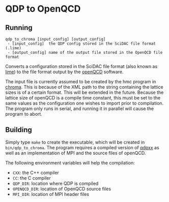 # QDP to OpenQCD

## Running

```
qdp_to_chroma [input_config] [output_config]
 - [input_config]  the QDP config stored in the SciDAC file format (.lime)
 - [output_config] name of the output file stored in the OpenQCD file format
```

Converts a configuration stored in the SciDAC file format (also known as
[lime](https://github.com/usqcd-software/c-lime)) to the file format output by
the [openQCD](http://luscher.web.cern.ch/luscher/openQCD/) software.

The input file is currently assumed to be created by the hmc program in
[chroma](https://github.com/JeffersonLab/chroma). This is because of the XML
path to the string containing the lattice sizes is of a certain format. This
will be extended in the future. Because the lattice size of openQCD is a compile
time constant, this must be set to the same values as the configuration one
wishes to import prior to compilation. The program only runs in serial, and
running it in parallel will cause the program to abort.

## Building

Simply type `make` to create the executable, which will be created in
`bin/qdp_to_chroma`. The program requires a compiled version of
[qdpxx](https://github.com/usqcd-software/qdpxx) as well as an implementation of
MPI and the source files of openQCD.

The following environment variables will help the compilation:

 - `CXX`: the C++ compiler
 - `CC`: the C compiler
 - `QDP_DIR`: location where QDP is compiled
 - `OPENQCD_DIR`: location of OpenQCD source files
 - `MPI_DIR`: location of MPI header files
